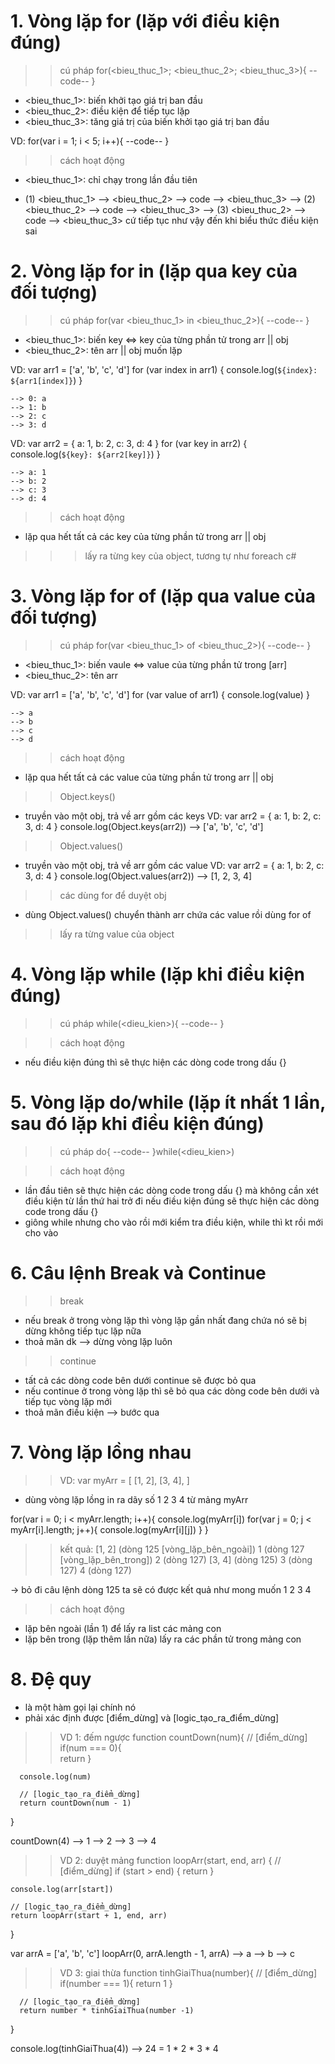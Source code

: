 # 1. Vòng lặp for (lặp với điều kiện đúng)
  >> cú pháp
  for(<bieu_thuc_1>; <bieu_thuc_2>; <bieu_thuc_3>){
      --code--
  }

  - <bieu_thuc_1>: biến khởi tạo giá trị ban đầu
  - <bieu_thuc_2>: điều kiện để tiếp tục lặp
  - <bieu_thuc_3>: tăng giá trị của biến khởi tạo giá trị ban đầu

  VD: for(var i = 1; i < 5; i++){
      --code--
  }

  >> cách hoạt động 
  - <bieu_thuc_1>: chỉ chạy trong lần đầu tiên
  
  - (1) <bieu_thuc_1> --> <bieu_thuc_2> --> code --> <bieu_thuc_3> --> (2) <bieu_thuc_2> --> code --> <bieu_thuc_3> --> (3) <bieu_thuc_2> --> code --> <bieu_thuc_3>
    cứ tiếp tục như vậy đến khi biểu thức điều kiện sai

# 2. Vòng lặp for in (lặp qua key của đối tượng)
  >> cú pháp
  for(var <bieu_thuc_1> in <bieu_thuc_2>){
      --code--
  }

  - <bieu_thuc_1>: biến key <=> key của từng phần tử trong arr || obj
  - <bieu_thuc_2>: tên arr || obj muốn lặp

 VD: var arr1 = ['a', 'b', 'c', 'd']
     for (var index in arr1) {
         console.log(`${index}: ${arr1[index]}`)
     }
    
    --> 0: a
    --> 1: b
    --> 2: c
    --> 3: d

 VD: var arr2 = { a: 1, b: 2, c: 3, d: 4 }
     for (var key in arr2) {
         console.log(`${key}: ${arr2[key]}`)
     }    
    
    --> a: 1
    --> b: 2
    --> c: 3
    --> d: 4

>> cách hoạt động
- lặp qua hết tất cả các key của từng phần tử trong arr || obj
>>> lấy ra từng key của object, tương tự như foreach c#
# 3. Vòng lặp for of (lặp qua value của đối tượng)
 >> cú pháp
 for(var <bieu_thuc_1> of <bieu_thuc_2>){
      --code--
 }

 - <bieu_thuc_1>: biến vaule <=> value của từng phần tử trong [arr]
 - <bieu_thuc_2>: tên arr 

 VD: var arr1 = ['a', 'b', 'c', 'd']
     for (var value of arr1) {
         console.log(value)
     }
    
    --> a
    --> b
    --> c
    --> d

 >> cách hoạt động
 - lặp qua hết tất cả các value của từng phần tử trong arr || obj

 >> Object.keys()
 - truyền vào một obj, trả về arr gồm các keys
 VD: var arr2 = { a: 1, b: 2, c: 3, d: 4 }
     console.log(Object.keys(arr2)) --> ['a', 'b', 'c', 'd']

 >> Object.values()
 - truyền vào một obj, trả về arr gồm các value
 VD: var arr2 = { a: 1, b: 2, c: 3, d: 4 }
     console.log(Object.values(arr2)) --> [1, 2, 3, 4]

>> các dùng for để duyệt obj
- dùng Object.values() chuyển thành arr chứa các value rồi dùng for of
>> lấy ra từng value của object
# 4. Vòng lặp while (lặp khi điều kiện đúng)
  >> cú pháp
  while(<dieu_kien>){
      --code--
  }

  >> cách hoạt động
  - nếu điều kiện đúng thì sẽ thực hiện các dòng code trong dấu {}

# 5. Vòng lặp do/while (lặp ít nhất 1 lần, sau đó lặp khi điều kiện đúng)
  >> cú pháp
  do{
      --code--
  }while(<dieu_kien>)

  >> cách hoạt động
  - lần đầu tiên sẽ thực hiện các dòng code trong dấu {} mà không cần xét điều kiện
    từ lần thứ hai trở đi nếu điều kiện đúng sẽ thực hiện các dòng code trong dấu {}
- giông while nhưng cho vào rồi mới kiểm tra điều kiện, while thì kt rồi mới cho vào
# 6. Câu lệnh Break và Continue 
  >> break
  - nếu break ở trong vòng lặp thì vòng lặp gần nhất đang chứa nó sẽ bị dừng không tiếp tục lặp nữa
  - thoả mãn dk --> dừng vòng lặp luôn

  >> continue
  - tất cả các dòng code bên dưới continue sẽ được bỏ qua
  - nếu continue ở trong vòng lặp thì sẽ bỏ qua các dòng code bên dưới và tiếp tục vòng lặp mới
  - thoả mãn điều kiện --> bước qua 

# 7. Vòng lặp lồng nhau
  >> VD:
  var myArr = [
      [1, 2],
      [3, 4],
  ]
  - dùng vòng lặp lồng in ra dãy số 1 2 3 4 từ mảng myArr

  for(var i = 0; i < myArr.length; i++){
      console.log(myArr[i])
      for(var j = 0; j < myArr[i].length; j++){
          console.log(myArr[i][j])
      }
  }

  >> kết quả:
  [1, 2]            (dòng 125 [vòng_lặp_bên_ngoài])
  1                 (dòng 127 [vòng_lặp_bên_trong])
  2                 (dòng 127)
  [3, 4]            (dòng 125)
  3                 (dòng 127)
  4                 (dòng 127)

  -> bỏ đi câu lệnh dòng 125 ta sẽ có được kết quả như mong muốn 1 2 3 4
>> cách hoạt động
- lặp bên ngoài (lần 1) để lấy ra list các mảng con
- lặp bên trong (lặp thêm lần nữa) lấy ra các phần tử trong mảng con
# 8. Đệ quy
  - là một hàm gọi lại chính nó
  - phải xác định được [điểm_dừng] và [logic_tạo_ra_điểm_dừng]
  
  >> VD 1: đếm ngược
  function countDown(num){
      // [điểm_dừng]
      if(num === 0){     
          return
      }
      
      console.log(num)

      // [logic_tạo_ra_điểm_dừng]
      return countDown(num - 1)       
  }

  countDown(4)
  --> 1 
  --> 2 
  --> 3 
  --> 4

  >> VD 2: duyệt mảng
  function loopArr(start, end, arr) {
    // [điểm_dừng]
    if (start > end) {
        return
    }

    console.log(arr[start])

    // [logic_tạo_ra_điểm_dừng]
    return loopArr(start + 1, end, arr)
  }

  var arrA = ['a', 'b', 'c']
  loopArr(0, arrA.length - 1, arrA)
  --> a
  --> b
  --> c

  >> VD 3: giai thừa
  function tinhGiaiThua(number){
      // [điểm_dừng]
      if(number === 1){
          return 1
      }

      // [logic_tạo_ra_điểm_dừng]
      return number * tinhGiaiThua(number -1)
  }

  console.log(tinhGiaiThua(4))
  --> 24 = 1 * 2 * 3 * 4